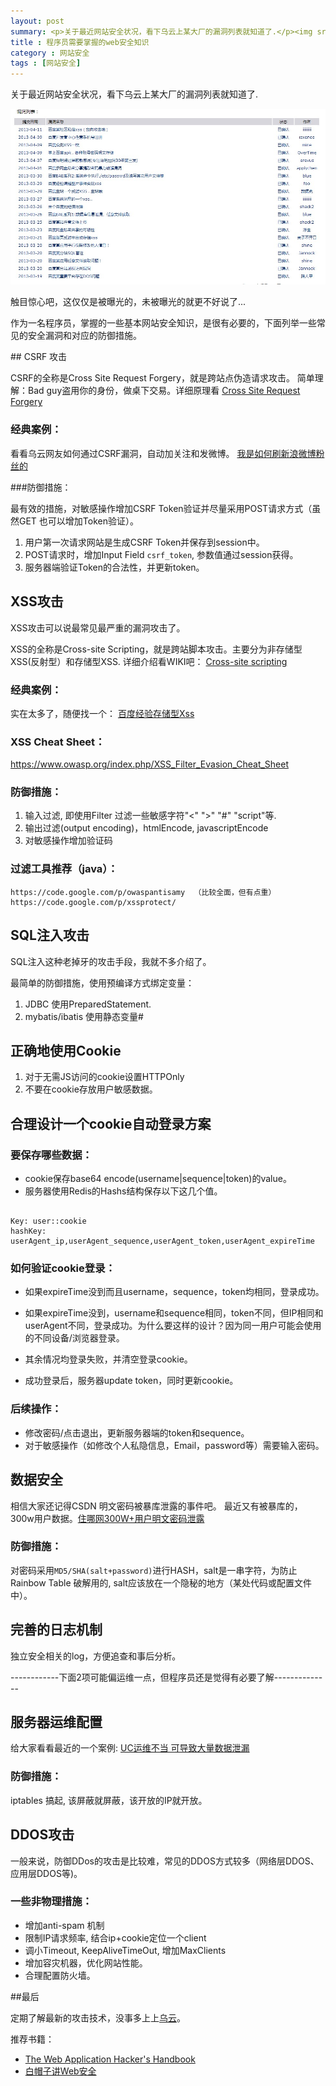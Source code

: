 ```yaml
---
layout: post
summary: <p>关于最近网站安全状况，看下乌云上某大厂的漏洞列表就知道了.</p><img src="/images/defeat_list.jpg"><p>触目惊心吧，这仅仅是被曝光的，未被曝光的就更不好说了...</p><p>作为一名程序员，掌握的一些基本网站安全知识，是很有必要的，下面列举一些常见的安全漏洞和对应的防御措施。</p>
title : 程序员需要掌握的web安全知识
category : 网站安全
tags : [网站安全]
---
```

<p>
关于最近网站安全状况，看下乌云上某大厂的漏洞列表就知道了.
</p>

<img src="/images/defeat_list.jpg"> 
<p>
触目惊心吧，这仅仅是被曝光的，未被曝光的就更不好说了...
</p><p>
作为一名程序员，掌握的一些基本网站安全知识，是很有必要的，下面列举一些常见的安全漏洞和对应的防御措施。
</p>
## CSRF 攻击

CSRF的全称是Cross Site Request Forgery，就是跨站点伪造请求攻击。
简单理解：Bad guy盗用你的身份，做桌下交易。详细原理看  <a href="http://en.wikipedia.org/wiki/Cross-site_request_forgery" rel="nofollow">Cross Site Request Forgery</a>

### 经典案例：

看看乌云网友如何通过CSRF漏洞，自动加关注和发微博。
<a href="http://www.wooyun.org/bugs/wooyun-2010-017271" rel="nofollow">我是如何刷新浪微博粉丝的</a>

###防御措施：

最有效的措施，对敏感操作增加CSRF Token验证并尽量采用POST请求方式（虽然GET 也可以增加Token验证）。

1. 用户第一次请求网站是生成CSRF Token并保存到session中。
2. POST请求时，增加Input Field <code class="default-size">csrf_token</code>, 参数值通过session获得。
3. 服务器端验证Token的合法性，并更新token。


## XSS攻击

XSS攻击可以说最常见最严重的漏洞攻击了。

XSS的全称是Cross-site Scripting，就是跨站脚本攻击。主要分为非存储型XSS(反射型）和存储型XSS.
详细介绍看WIKI吧： <a href="http://zh.wikipedia.org/wiki/%E8%B7%A8%E7%B6%B2%E7%AB%99%E6%8C%87%E4%BB%A4%E7%A2%BC" rel="nofollow">Cross-site scripting </a>

### 经典案例：
实在太多了，随便找一个：
<a href="http://www.wooyun.org/bugs/wooyun-2013-019036" rel="nofollow">百度经验存储型Xss</a>

### XSS Cheat Sheet：
https://www.owasp.org/index.php/XSS_Filter_Evasion_Cheat_Sheet

### 防御措施：

1. 输入过滤, 即使用Filter 过滤一些敏感字符"<" ">" "#" "script"等. 
2. 输出过滤(output encoding)，htmlEncode, javascriptEncode
3. 对敏感操作增加验证码

### 过滤工具推荐（java）：

	https://code.google.com/p/owaspantisamy  （比较全面，但有点重）
	https://code.google.com/p/xssprotect/ 

## SQL注入攻击

SQL注入这种老掉牙的攻击手段，我就不多介绍了。

最简单的防御措施，使用预编译方式绑定变量：

1. JDBC 使用PreparedStatement.
2. mybatis/ibatis 使用静态变量#


## 正确地使用Cookie

1. 对于无需JS访问的cookie设置HTTPOnly
2. 不要在cookie存放用户敏感数据。

## 合理设计一个cookie自动登录方案

### 要保存哪些数据：

- cookie保存base64 encode(username|sequence|token)的value。
- 服务器使用Redis的Hashs结构保存以下这几个值。
<pre><code>
Key: user:<username>:cookie
hashKey: userAgent_ip,userAgent_sequence,userAgent_token,userAgent_expireTime	
</code></pre>

### 如何验证cookie登录：

- 如果expireTime没到而且username，sequence，token均相同，登录成功。

- 如果expireTime没到，username和sequence相同，token不同，但IP相同和userAgent不同，登录成功。为什么要这样的设计？因为同一用户可能会使用的不同设备/浏览器登录。

- 其余情况均登录失败，并清空登录cookie。

- 成功登录后，服务器update token，同时更新cookie。

### 后续操作：

- 修改密码/点击退出，更新服务器端的token和sequence。
- 对于敏感操作（如修改个人私隐信息，Email，password等）需要输入密码。

## 数据安全

相信大家还记得CSDN 明文密码被暴库泄露的事件吧。
最近又有被暴库的，300w用户数据。<a href="http://www.wooyun.org/bugs/wooyun-2010-018289" rel="nofollow">住哪网300W+用户明文密码泄露</a>

### 防御措施：

对密码采用<code class="default-size">MD5/SHA(salt+password)</code>进行HASH，salt是一串字符，为防止Rainbow Table 破解用的, salt应该放在一个隐秘的地方（某处代码或配置文件中）。


## 完善的日志机制

独立安全相关的log，方便追查和事后分析。

------------下面2项可能偏运维一点，但程序员还是觉得有必要了解--------------

## 服务器运维配置

给大家看看最近的一个案例:
<a href="http://www.wooyun.org/bugs/wooyun-2010-018975" rel="nofollow">UC运维不当 可导致大量数据泄漏</a>

### 防御措施：

iptables 搞起, 该屏蔽就屏蔽，该开放的IP就开放。

## DDOS攻击

一般来说，防御DDos的攻击是比较难，常见的DDOS方式较多（网络层DDOS、应用层DDOS等)。

### 一些非物理措施：

- 增加anti-spam 机制
- 限制IP请求频率, 结合ip+cookie定位一个client 
- 调小Timeout, KeepAliveTimeOut, 增加MaxClients 
- 增加容灾机器，优化网站性能。
- 合理配置防火墙。


##最后

定期了解最新的攻击技术，没事多上上<a href="http://www.wooyun.org/" rel="nofollow">乌云</a>。

推荐书籍：
<ul>
<li><a href="http://book.douban.com/subject/2705016/" rel="nofollow">The Web Application Hacker's Handbook</a></li>
<li><a href="http://book.douban.com/subject/10546925/" rel="nofollow">白帽子讲Web安全</a></li>
</ul>
